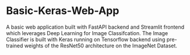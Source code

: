 # Basic-Keras-Web-App

A basic web application built with FastAPI backend and Streamlit frontend which leverages Deep Learning for Image Classifcation. The Image Classifier is built with Keras running on Tensorflow backend using pre-trained weights of the ResNet50 architecture on the ImageNet Dataset. 
